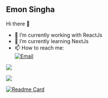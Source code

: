 ## Emon Singha
Hi there 👋
- 🔭 I’m currently working with ReactJs
- 🌱 I’m currently learning NextJs
- 📫 How to reach me: <br>
  <a href="mailto:emonsingha209@gmail.com"><img alt="Email" src="https://img.shields.io/badge/Gmail-emonsingha209@gmail.com-red?style=flat&logo=gmail"></a>

![](https://komarev.com/ghpvc/?username=emonsingha209&color=grey&style=for-the-badge)

![](https://github-readme-stats.vercel.app/api?username=emonsingha209&show_icons=true&theme=radical)

[![Readme Card](https://github-readme-stats.vercel.app/api/pin/?username=AdibAhmed317&repo=RoadSaints-ReactJS)](https://github.com/AdibAhmed317/RoadSaints-ReactJS)
